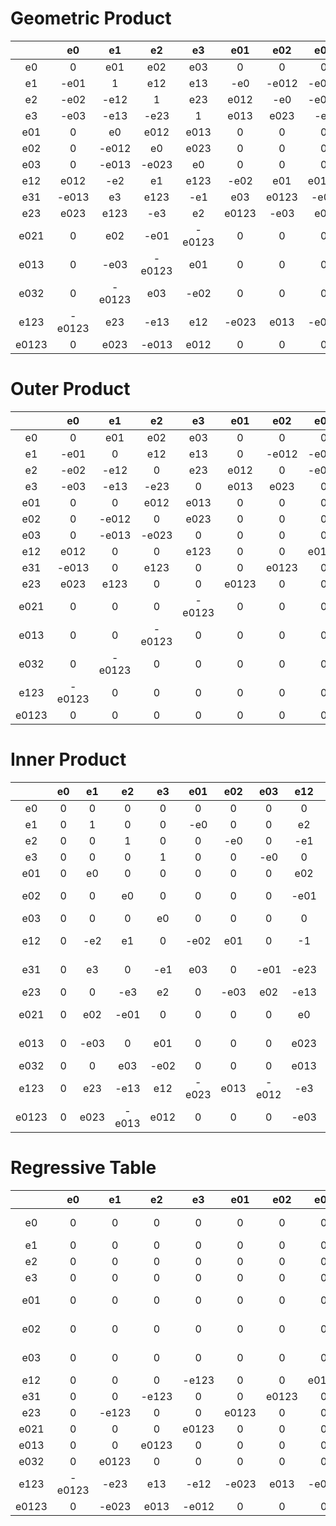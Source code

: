# Geometric Product

||e0|e1|e2|e3|e01|e02|e03|e12|e31|e23|e021|e013|e032|e123|e0123|
:---:|:---:|:---:|:---:|:---:|:---:|:---:|:---:|:---:|:---:|:---:|:---:|:---:|:---:|:---:|:---:
|e0 | 0 |e01 |e02 |e03 | 0 | 0 | 0 |e012 | -e013 |e023 | 0 | 0 | 0 |e0123 | 0 |
|e1 | -e01 |1 |e12 |e13 | -e0 | -e012 | -e013 |e2 | -e3 |e123 |e02 | -e03 |e0123 |e23 | -e023 |
|e2 | -e02 | -e12 |1 |e23 |e012 | -e0 | -e023 | -e1 |e123 |e3 | -e01 |e0123 |e03 | -e13 |e013 |
|e3 | -e03 | -e13 | -e23 |1 |e013 |e023 | -e0 |e123 |e1 | -e2 |e0123 |e01 | -e02 |e12 | -e012 |
|e01 | 0 |e0 |e012 |e013 | 0 | 0 | 0 |e02 | -e03 |e0123 | 0 | 0 | 0 |e023 | 0 |
|e02 | 0 | -e012 |e0 |e023 | 0 | 0 | 0 | -e01 |e0123 |e03 | 0 | 0 | 0 | -e013 | 0 |
|e03 | 0 | -e013 | -e023 |e0 | 0 | 0 | 0 |e0123 |e01 | -e02 | 0 | 0 | 0 |e012 | 0 |
|e12 |e012 | -e2 |e1 |e123 | -e02 |e01 |e0123 | -1 |e23 |e13 |e0 | -e023 | -e013 | -e3 | -e03 |
|e31 | -e013 |e3 |e123 | -e1 |e03 |e0123 | -e01 | -e23 | -1 |e12 |e023 |e0 | -e012 | -e2 | -e02 |
|e23 |e023 |e123 | -e3 |e2 |e0123 | -e03 |e02 | -e13 | -e12 | -1 |e013 |e012 |e0 | -e1 | -e01 |
|e021 | 0 |e02 | -e01 | -e0123 | 0 | 0 | 0 |e0 | -e023 | -e013 | 0 | 0 | 0 |e03 | 0 |
|e013 | 0 | -e03 | -e0123 |e01 | 0 | 0 | 0 |e023 |e0 | -e012 | 0 | 0 | 0 |e02 | 0 |
|e032 | 0 | -e0123 |e03 | -e02 | 0 | 0 | 0 |e013 |e012 |e0 | 0 | 0 | 0 |e01 | 0 |
|e123 | -e0123 |e23 | -e13 |e12 | -e023 |e013 | -e012 | -e3 | -e2 | -e1 | -e03 | -e02 | -e01 | -1 |e0 |
|e0123 | 0 |e023 | -e013 |e012 | 0 | 0 | 0 | -e03 | -e02 | -e01 | 0 | 0 | 0 | -e0 | 0 |

#  Outer Product

||e0|e1|e2|e3|e01|e02|e03|e12|e31|e23|e021|e013|e032|e123|e0123|
:---:|:---:|:---:|:---:|:---:|:---:|:---:|:---:|:---:|:---:|:---:|:---:|:---:|:---:|:---:|:---:
|e0 | 0 |e01 |e02 |e03 | 0 | 0 | 0 |e012 | -e013 |e023 | 0 | 0 | 0 |e0123 | 0 |
|e1 | -e01 | 0 |e12 |e13 | 0 | -e012 | -e013 | 0 | 0 |e123 | 0 | 0 |e0123 | 0 | 0 |
|e2 | -e02 | -e12 | 0 |e23 |e012 | 0 | -e023 | 0 |e123 | 0 | 0 |e0123 | 0 | 0 | 0 |
|e3 | -e03 | -e13 | -e23 | 0 |e013 |e023 | 0 |e123 | 0 | 0 |e0123 | 0 | 0 | 0 | 0 |
|e01 | 0 | 0 |e012 |e013 | 0 | 0 | 0 | 0 | 0 |e0123 | 0 | 0 | 0 | 0 | 0 |
|e02 | 0 | -e012 | 0 |e023 | 0 | 0 | 0 | 0 |e0123 | 0 | 0 | 0 | 0 | 0 | 0 |
|e03 | 0 | -e013 | -e023 | 0 | 0 | 0 | 0 |e0123 | 0 | 0 | 0 | 0 | 0 | 0 | 0 |
|e12 |e012 | 0 | 0 |e123 | 0 | 0 |e0123 | 0 | 0 | 0 | 0 | 0 | 0 | 0 | 0 |
|e31 | -e013 | 0 |e123 | 0 | 0 |e0123 | 0 | 0 | 0 | 0 | 0 | 0 | 0 | 0 | 0 |
|e23 |e023 |e123 | 0 | 0 |e0123 | 0 | 0 | 0 | 0 | 0 | 0 | 0 | 0 | 0 | 0 |
|e021 | 0 | 0 | 0 | -e0123 | 0 | 0 | 0 | 0 | 0 | 0 | 0 | 0 | 0 | 0 | 0 |
|e013 | 0 | 0 | -e0123 | 0 | 0 | 0 | 0 | 0 | 0 | 0 | 0 | 0 | 0 | 0 | 0 |
|e032 | 0 | -e0123 | 0 | 0 | 0 | 0 | 0 | 0 | 0 | 0 | 0 | 0 | 0 | 0 | 0 |
|e123 | -e0123 | 0 | 0 | 0 | 0 | 0 | 0 | 0 | 0 | 0 | 0 | 0 | 0 | 0 | 0 |
|e0123 | 0 | 0 | 0 | 0 | 0 | 0 | 0 | 0 | 0 | 0 | 0 | 0 | 0 | 0 | 0 |

# Inner Product

||e0|e1|e2|e3|e01|e02|e03|e12|e31|e23|e021|e013|e032|e123|e0123|
:---:|:---:|:---:|:---:|:---:|:---:|:---:|:---:|:---:|:---:|:---:|:---:|:---:|:---:|:---:|:---:
|e0 | 0 | 0 | 0 | 0 | 0 | 0 | 0 | 0 | 0 | 0 | 0 | 0 | 0 | 0 | 0 |
|e1 | 0 |1 | 0 | 0 | -e0 | 0 | 0 |e2 | -e3 | 0 |e02 | -e03 | 0 |e23 | -e023 |
|e2 | 0 | 0 |1 | 0 | 0 | -e0 | 0 | -e1 | 0 |e3 | -e01 | 0 |e03 | -e13 |e013 |
|e3 | 0 | 0 | 0 |1 | 0 | 0 | -e0 | 0 |e1 | -e2 | 0 |e01 | -e02 |e12 | -e012 |
|e01 | 0 |e0 | 0 | 0 | 0 | 0 | 0 |e02 | -e03 | 0 | 0 | 0 | 0 |e023 | 0 |
|e02 | 0 | 0 |e0 | 0 | 0 | 0 | 0 | -e01 | 0 |e03 | 0 | 0 | 0 | -e013 | 0 |
|e03 | 0 | 0 | 0 |e0 | 0 | 0 | 0 | 0 |e01 | -e02 | 0 | 0 | 0 |e012 | 0 |
|e12 | 0 | -e2 |e1 | 0 | -e02 |e01 | 0 | -1 |e23 |e13 |e0 | -e023 | -e013 | -e3 | -e03 |
|e31 | 0 |e3 | 0 | -e1 |e03 | 0 | -e01 | -e23 | -1 |e12 |e023 |e0 | -e012 | -e2 | -e02 |
|e23 | 0 | 0 | -e3 |e2 | 0 | -e03 |e02 | -e13 | -e12 | -1 |e013 |e012 |e0 | -e1 | -e01 |
|e021 | 0 |e02 | -e01 | 0 | 0 | 0 | 0 |e0 | -e023 | -e013 | 0 | 0 | 0 |e03 | 0 |
|e013 | 0 | -e03 | 0 |e01 | 0 | 0 | 0 |e023 |e0 | -e012 | 0 | 0 | 0 |e02 | 0 |
|e032 | 0 | 0 |e03 | -e02 | 0 | 0 | 0 |e013 |e012 |e0 | 0 | 0 | 0 |e01 | 0 |
|e123 | 0 |e23 | -e13 |e12 | -e023 |e013 | -e012 | -e3 | -e2 | -e1 | -e03 | -e02 | -e01 | -1 |e0 |
|e0123 | 0 |e023 | -e013 |e012 | 0 | 0 | 0 | -e03 | -e02 | -e01 | 0 | 0 | 0 | -e0 | 0 |

# Regressive Table

||e0|e1|e2|e3|e01|e02|e03|e12|e31|e23|e021|e013|e032|e123|e0123|
:---:|:---:|:---:|:---:|:---:|:---:|:---:|:---:|:---:|:---:|:---:|:---:|:---:|:---:|:---:|:---:
|e0 | 0 | 0 | 0 | 0 | 0 | 0 | 0 | 0 | 0 | 0 | 0 | 0 | 0 | -e0123 | 0 |
|e1 | 0 | 0 | 0 | 0 | 0 | 0 | 0 | 0 | 0 | -e123 | 0 | 0 |e0123 | -e23 | -e023 |
|e2 | 0 | 0 | 0 | 0 | 0 | 0 | 0 | 0 | -e123 | 0 | 0 |e0123 | 0 |e13 |e013 |
|e3 | 0 | 0 | 0 | 0 | 0 | 0 | 0 | -e123 | 0 | 0 |e0123 | 0 | 0 | -e12 | -e012 |
|e01 | 0 | 0 | 0 | 0 | 0 | 0 | 0 | 0 | 0 | -e0123 | 0 | 0 | 0 | -e023 | 0 |
|e02 | 0 | 0 | 0 | 0 | 0 | 0 | 0 | 0 | -e0123 | 0 | 0 | 0 | 0 |e013 | 0 |
|e03 | 0 | 0 | 0 | 0 | 0 | 0 | 0 | -e0123 | 0 | 0 | 0 | 0 | 0 | -e012 | 0 |
|e12 | 0 | 0 | 0 | -e123 | 0 | 0 |e0123 | 0 | -e23 | -e13 | 0 | -e023 | -e013 |e3 | -e03 |
|e31 | 0 | 0 | -e123 | 0 | 0 |e0123 | 0 |e23 | 0 | -e12 |e023 | 0 | -e012 |e2 | -e02 |
|e23 | 0 | -e123 | 0 | 0 |e0123 | 0 | 0 |e13 |e12 | 0 |e013 |e012 | 0 |e1 | -e01 |
|e021 | 0 | 0 | 0 |e0123 | 0 | 0 | 0 | 0 |e023 |e013 | 0 | 0 | 0 | -e03 | 0 |
|e013 | 0 | 0 |e0123 | 0 | 0 | 0 | 0 | -e023 | 0 |e012 | 0 | 0 | 0 | -e02 | 0 |
|e032 | 0 |e0123 | 0 | 0 | 0 | 0 | 0 | -e013 | -e012 | 0 | 0 | 0 | 0 | -e01 | 0 |
|e123 | -e0123 | -e23 |e13 | -e12 | -e023 |e013 | -e012 |e3 |e2 |e1 | -e03 | -e02 | -e01 | 0 |1 |
|e0123 | 0 | -e023 |e013 | -e012 | 0 | 0 | 0 |e03 |e02 |e01 | 0 | 0 | 0 |1 | 0 |

